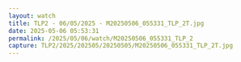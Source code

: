 ```yaml
---
layout: watch
title: TLP2 - 06/05/2025 - M20250506_055331_TLP_2T.jpg
date: 2025-05-06 05:53:31
permalink: /2025/05/06/watch/M20250506_055331_TLP_2
capture: TLP2/2025/202505/20250505/M20250506_055331_TLP_2T.jpg
---
```

